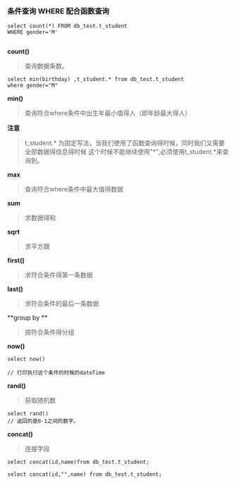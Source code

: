 ### 条件查询 WHERE 配合函数查询


```
select count(*) FROM db_test.t_student 
WHERE gender='M'


```

**count()**
> 查询数据条数。

```
select min(birthday) ,t_student.* from db_test.t_student
where gender="M"
```

**min()**
> 查询符合where条件中出生年最小值得人（即年龄最大得人）

**注意**
> t_student.*   为固定写法，当我们使用了函数查询得时候，同时我们又需要全部数据得信息得时候 这个时候不能继续使用"*",必须使用t_student.*来查询到。

**max**
> 查询符合where条件中最大值得数据

**sum**

> 求数据得和

**sqrt**
> 求平方跟

**first()**
> 求符合条件得第一条数据

**last()**

> 求符合条件的最后一条数据

**group by **

> 按符合条件得分组

**now()**

```
select now() 

// 打印执行这个条件的时候的dateTime
```
**rand()**

> 获取随机数

```
select rand()
// 返回的是0-1之间的数字。
```

**concat()**
> 连接字段

```
select concat(id,name)from db_test.t_student;

select concat(id,"",name) from db_test.t_student;
```